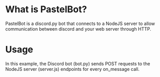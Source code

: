 # What is PastelBot?
PastelBot is a discord.py bot that connects to a NodeJS server to allow communication between discord and your web server through HTTP.

# Usage
In this example, the Discord bot (bot.py) sends POST requests to the NodeJS server (server.js) endpoints for every on_message call.
